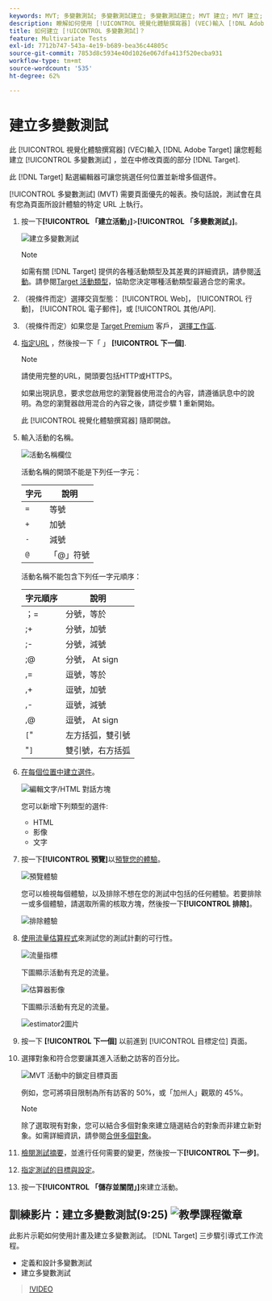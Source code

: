 ```yaml
---
keywords: MVT; 多變數測試; 多變數測試建立; 多變數測試建立; MVT 建立; MVT 建立; MVT 如何; 多變數測試如何
description: 瞭解如何使用 [!UICONTROL 視覺化體驗撰寫器] (VEC)輸入 [!DNL Adobe Target] 以建立 [!UICONTROL 多變數測試] (MVT)。
title: 如何建立 [!UICONTROL 多變數測試]？
feature: Multivariate Tests
exl-id: 7712b747-543a-4e19-b689-bea36c44805c
source-git-commit: 7853d8c5934e40d1026e067dfa413f520ecba931
workflow-type: tm+mt
source-wordcount: '535'
ht-degree: 62%

---
```


# 建立多變數測試

此 [!UICONTROL 視覺化體驗撰寫器] (VEC)輸入 [!DNL Adobe Target] 讓您輕鬆建立 [!UICONTROL 多變數測試] ，並在中修改頁面的部分 [!DNL Target].

此 [!DNL Target] 點選編輯器可讓您挑選任何位置並新增多個選件。

[!UICONTROL 多變數測試] (MVT) 需要頁面優先的報表。換句話說，測試會在具有您為頁面所設計體驗的特定 URL 上執行。

1. 按一下&#x200B;**[!UICONTROL 「建立活動」]**>**[!UICONTROL 「多變數測試」]**。

   ![建立多變數測試](/help/main/c-activities/c-multivariate-testing/t-create-multivariate-test/assets/create-multivariate.png)

   >[!NOTE]
   >
   >如需有關 [!DNL Target] 提供的各種活動類型及其差異的詳細資訊，請參閱[活動](/help/main/c-activities/activities.md#concept_D317A95A1AB54674BA7AB65C7985BA03)。請參閱[Target 活動類型](/help/main/c-activities/target-activities-guide.md)，協助您決定哪種活動類型最適合您的需求。

1. （視條件而定）選擇交貨型態： [!UICONTROL Web]， [!UICONTROL 行動]， [!UICONTROL 電子郵件]，或 [!UICONTROL 其他/API].

1. （視條件而定）如果您是 [Target Premium](/help/main/c-intro/intro.md#premium) 客戶， [選擇工作區](/help/main/administrating-target/c-user-management/property-channel/property-channel.md).

1. [指定URL](/help/main/c-activities/c-multivariate-testing/t-create-multivariate-test/url.md#concept_C12E4A85FF3B4E518E3110F6CF1AF9C0) ，然後按一下「 」 **[!UICONTROL 下一個]**.

   >[!NOTE]
   >
   >請使用完整的URL，開頭要包括HTTP或HTTPS。

   如果出現訊息，要求您啟用您的瀏覽器使用混合的內容，請遵循訊息中的說明。為您的瀏覽器啟用混合的內容之後，請從步驟 1 重新開始。

   此 [!UICONTROL 視覺化體驗撰寫器] 隨即開啟。

1. 輸入活動的名稱。

   ![活動名稱欄位](/help/main/c-activities/c-multivariate-testing/t-create-multivariate-test/assets/activityname.png)

   活動名稱的開頭不能是下列任一字元：

   | 字元 | 說明 |
   |--- |--- |
   | `=` | 等號 |
   | `+` | 加號 |
   | `-` | 減號 |
   | `@` | 「@」符號 |

   活動名稱不能包含下列任一字元順序：

   | 字元順序 | 說明 |
   |--- |--- |
   | ；= | 分號，等於 |
   | ;+ | 分號，加號 |
   | ;- | 分號，減號 |
   | ;@ | 分號， At sign |
   | ,= | 逗號，等於 |
   | ,+ | 逗號，加號 |
   | ,- | 逗號，減號 |
   | ,@ | 逗號， At sign |
   | `[`&quot; | 左方括弧，雙引號 |
   | &quot;`]` | 雙引號，右方括弧 |

1. [在每個位置中建立選件](/help/main/c-activities/c-multivariate-testing/t-create-multivariate-test/add-offers.md#concept_DCE6B45C30F7419B8EC17AFDEE8D8AA6)。

   ![編輯文字/HTML 對話方塊](/help/main/c-activities/c-multivariate-testing/t-create-multivariate-test/assets/editoffers.png)

   您可以新增下列類型的選件:

   * HTML
   * 影像
   * 文字

1. 按一下&#x200B;**[!UICONTROL 預覽]**&#x200B;以[預覽您的體驗](/help/main/c-activities/c-multivariate-testing/t-create-multivariate-test/preview-experiences.md)。

   ![預覽體驗](/help/main/c-activities/c-multivariate-testing/t-create-multivariate-test/assets/preview-mvt.png)

   您可以檢視每個體驗，以及排除不想在您的測試中包括的任何體驗。若要排除一或多個體驗，請選取所需的核取方塊，然後按一下&#x200B;**[!UICONTROL 排除]**。

   ![排除體驗](/help/main/c-activities/c-multivariate-testing/t-create-multivariate-test/assets/preview-mvt-exclude.png)

1. [使用流量估算程式](/help/main/c-activities/c-multivariate-testing/t-create-multivariate-test/traffic-estimator.md#task_71AA6922AFD447EA8C5E610A78ABA714)來測試您的測試計劃的可行性。

   ![流量指標](/help/main/c-activities/c-multivariate-testing/t-create-multivariate-test/assets/mvt-traffic-indicator.png)

   下圖顯示活動有充足的流量。

   ![估算器影像](assets/estimator.png)

   下圖顯示活動有充足的流量。

   ![estimator2圖片](assets/estimator2.png)

1. 按一下 **[!UICONTROL 下一個]** 以前進到 [!UICONTROL 目標定位] 頁面。

1. 選擇對象和符合您要讓其進入活動之訪客的百分比。

   ![MVT 活動中的鎖定目標頁面](/help/main/c-activities/c-multivariate-testing/t-create-multivariate-test/assets/mvt_audperc.png)

   例如，您可將項目限制為所有訪客的 50%，或「加州人」觀眾的 45%。

   >[!NOTE]
   >
   >除了選取現有對象，您可以結合多個對象來建立隨選結合的對象而非建立新對象。如需詳細資訊，請參閱[合併多個對象](/help/main/c-target/combining-multiple-audiences.md#concept_A7386F1EA4394BD2AB72399C225981E5)。

1. [檢閱測試摘要](/help/main/c-activities/c-multivariate-testing/t-create-multivariate-test/test-summary.md#reference_971AB225963A4DC18EEB5B0E20F0A4A7)，並進行任何需要的變更，然後按一下&#x200B;**[!UICONTROL 下一步]**。

1. [指定測試的目標與設定](/help/main/c-activities/c-multivariate-testing/t-create-multivariate-test/goals-and-settings.md#reference_B25389FD6F3A4989801E740364B089CC)。

1. 按一下&#x200B;**[!UICONTROL 「儲存並關閉」]**&#x200B;來建立活動。

## 訓練影片：建立多變數測試(9:25) ![教學課程徽章](/help/main/assets/tutorial.png)

此影片示範如何使用計畫及建立多變數測試。 [!DNL Target] 三步驟引導式工作流程。

* 定義和設計多變數測試
* 建立多變數測試

>[!VIDEO](https://video.tv.adobe.com/v/17395)
